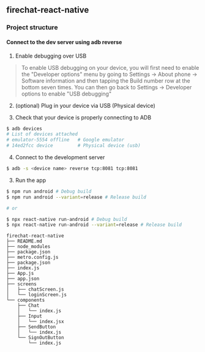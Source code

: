 ## firechat-react-native

### Project structure

#### Connect to the dev server using adb reverse

1. Enable debugging over USB

> To enable USB debugging on your device, you will first need to enable the "Developer options" menu by going to Settings → About phone → Software information and then tapping the Build number row at the bottom seven times. You can then go back to Settings → Developer options to enable "USB debugging"

2. (optional) Plug in your device via USB (Physical device)

3. Check that your device is properly connecting to ADB

```zsh
$ adb devices
# List of devices attached
# emulator-5554 offline   # Google emulator
# 14ed2fcc device         # Physical device (usb)
```

4. Connect to the development server

```zsh
$ adb -s <device name> reverse tcp:8081 tcp:8081
```

3. Run the app

```zsh
$ npm run android # Debug build
$ npm run android --variant=release # Release build

# or

$ npx react-native run-android # Debug build
$ npx react-native run-android --variant=release # Release build
```

```
firechat-react-native
├── README.md
├── node_modules
├── package.json
├── metro.config.js
├── package.json
├── index.js
├── App.js
├── app.json
├── screens
│   ├── chatScreen.js
│   └── loginScreen.js
└── components
    ├── Chat
    │   └── index.js
    ├── Input
    │   └── index.jsx
    ├── SendButton
    │   └── index.js
    └── SignOutButton
        └── index.js
```
